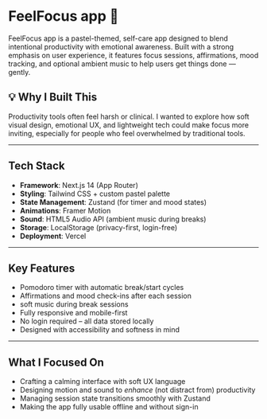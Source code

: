 # FeelFocus app 🌸

FeelFocus app is a pastel-themed, self-care app designed to blend intentional productivity with emotional awareness. Built with a strong emphasis on user experience, it features focus sessions, affirmations, mood tracking, and optional ambient music to help users get things done — gently.

## 💡 Why I Built This
Productivity tools often feel harsh or clinical. I wanted to explore how soft visual design, emotional UX, and lightweight tech could make focus more inviting, especially for people who feel overwhelmed by traditional tools.

---

## Tech Stack
- **Framework**: Next.js 14 (App Router)
- **Styling**: Tailwind CSS + custom pastel palette
- **State Management**: Zustand (for timer and mood states)
- **Animations**: Framer Motion
- **Sound**: HTML5 Audio API (ambient music during breaks)
- **Storage**: LocalStorage (privacy-first, login-free)
- **Deployment**: Vercel

---

## Key Features
- Pomodoro timer with automatic break/start cycles
- Affirmations and mood check-ins after each session
- soft music during break sessions
- Fully responsive and mobile-first
- No login required – all data stored locally
- Designed with accessibility and softness in mind

---

## What I Focused On
- Crafting a calming interface with soft UX language
- Designing motion and sound to *enhance* (not distract from) productivity
- Managing session state transitions smoothly with Zustand
- Making the app fully usable offline and without sign-in

